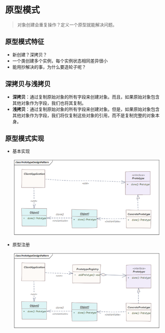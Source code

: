 # 原型模式
> 对象创建会重复操作？定义一个原型就能解决问题。

## 原型模式特征
- 新创建？深拷贝？
- 一个类创建多个实例，每个实例状态相同差异很小
- 能用抄解决的事，为什么要造轮子呢？

## 深拷贝与浅拷贝
- **深拷贝**：通过复制原始对象的所有字段来创建对象。而且，如果原始对象包含其他对象作为字段，我们也将其复制。
- **浅拷贝**：通过复制原始对象的所有字段来创建对象。但是，如果原始对象包含其他对象作为字段，我们将仅复制这些对象的引用，而不是复制完整的对象本身。

## 原型模式实现
- 基本实现

  ![](./img/prototypedesignpattern.png)

- 原型注册

  ![](./img/prototypedesignpattern1.png)


